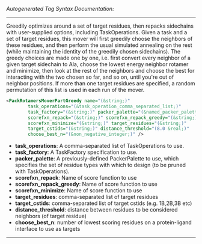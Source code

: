 <!-- THIS IS AN AUTOGENERATED FILE: Don't edit it directly, instead change the schema definition in the code itself. -->

_Autogenerated Tag Syntax Documentation:_

---
Greedily optimizes around a set of target residues, then repacks sidechains with user-supplied options, including TaskOperations. Given a task and a set of target residues, this mover will first greedily choose the neighbors of these residues, and then perform the usual simulated annealing on the rest (while maintaining the identity of the greedily chosen sidechains). The greedy choices are made one by one, i.e. first convert every neighbor of a given target sidechain to Ala, choose the lowest energy neighbor rotamer and minimize, then look at the rest of the neighbors and choose the best for interacting with the two chosen so far, and so on, until you're out of neighbor positions. If more than one target residues are specified, a random permutation of this list is used in each run of the mover.

```xml
<PackRotamersMoverPartGreedy name="(&string;)"
        task_operations="(&task_operation_comma_separated_list;)"
        task_factory="(&string;)" packer_palette="(&named_packer_palette;)"
        scorefxn_repack="(&string;)" scorefxn_repack_greedy="(&string;)"
        scorefxn_minimize="(&string;)" target_residues="(&string;)"
        target_cstids="(&string;)" distance_threshold="(8.0 &real;)"
        choose_best_n="(&non_negative_integer;)" />
```

-   **task_operations**: A comma-separated list of TaskOperations to use.
-   **task_factory**: A TaskFactory specification to use.
-   **packer_palette**: A previously-defined PackerPalette to use, which specifies the set of residue types with which to design (to be pruned with TaskOperations).
-   **scorefxn_repack**: Name of score function to use
-   **scorefxn_repack_greedy**: Name of score function to use
-   **scorefxn_minimize**: Name of score function to use
-   **target_residues**: comma-separated list of target residues
-   **target_cstids**: comma-separated list of target cstids (e.g. 1B,2B,3B etc)
-   **distance_threshold**: distance between residues to be considered neighbors (of target residue)
-   **choose_best_n**: number of lowest scoring residues on a protein-ligand interface to use as targets

---
